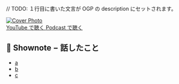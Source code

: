 // TODO: １行目に書いた文言が OGP の description にセットされます。

<div class='episode-cover'>
  <a href=''
     target='_blank' rel='noopenner'>
    <img src='/podcasts/0.png' alt='Cover Photo'>
  </a>
  <div class='btn-cover'>
    <a class='btn-blue' href='' target='_blank' rel='noopenner'><i class='fa fa-youtube'></i> YouTube で聴く </a>
    <a class='btn-blue' href='' target='_blank' rel='noopenner'><i class='fas fa-podcast'></i> Podcast で聴く </a>
  </div>
</div>


## 📝 Shownote − 話したこと

- [a](#)
- [b](#)
- [c](#)
